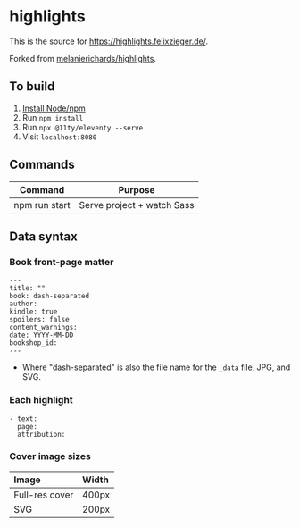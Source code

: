 # highlights

This is the source for https://highlights.felixzieger.de/.

Forked from [melanierichards/highlights](https://github.com/melanierichards/highlights).

## To build

1. [Install Node/npm](https://nodejs.org/)
2. Run `npm install`
3. Run `npx @11ty/eleventy --serve`
4. Visit `localhost:8080`

## Commands

| Command                    | Purpose                      |
| -------------------------- | ---------------------------- |
| npm run start              | Serve project + watch Sass   |

## Data syntax

### Book front-page matter

```
---
title: ""
book: dash-separated
author:
kindle: true
spoilers: false
content_warnings:
date: YYYY-MM-DD
bookshop_id:
---
```

* Where "dash-separated" is also the file name for the `_data` file, JPG, and SVG.

### Each highlight

```
- text: 
  page: 
  attribution: 
```

### Cover image sizes

| Image          | Width |
| :------------- | :---- |
| Full-res cover | 400px |
| SVG            | 200px |
